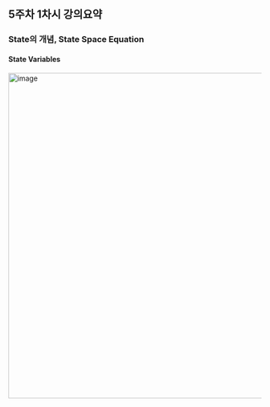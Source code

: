 ## 5주차 1차시 강의요약

### State의 개념, State Space Equation

#### State Variables

<img width="860" height="646" alt="image" src="https://github.com/user-attachments/assets/0bba7573-dfba-4955-97cb-bc6ecbf15587" />

